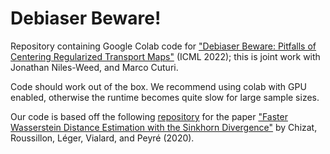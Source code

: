 # Debiaser Beware!
Repository containing Google Colab code for ["Debiaser Beware: Pitfalls of Centering Regularized Transport Maps"](https://arxiv.org/pdf/2202.08919.pdf) (ICML 2022); this is joint work with Jonathan Niles-Weed, and Marco Cuturi.

Code should work out of the box. We recommend using colab with GPU enabled, otherwise the runtime becomes quite slow for large sample sizes.

Our code is based off the following [repository](https://gitlab.com/proussillon/wasserstein-estimation-sinkhorn-divergence) for the paper ["Faster Wasserstein Distance Estimation with the Sinkhorn Divergence"](https://arxiv.org/pdf/2006.08172.pdf) by Chizat, Roussillon, Léger, Vialard, and Peyré (2020). 
